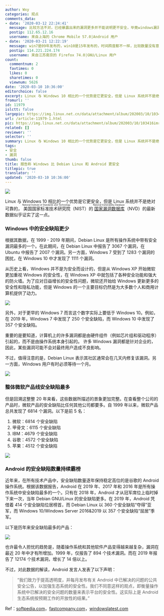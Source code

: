 ```yaml
---
author: Wxy
categories: 观点
comments_data:
- date: '2020-03-12 22:24:41'
  message: 比较方法不对，已经暴露出来的漏洞更多并不能说明更不安全，毕竟windows漏洞不能从源代码分析得到。
  postip: 112.65.12.16
  username: 来自上海的 Chrome Mobile 57.0|Android 用户
- date: '2020-03-21 12:22:19'
  message: win7是09年发布的，win10是15年发布的，时间跨度都不一样，比较数量没有意义
  postip: 114.221.224.174
  username: 来自江苏南京的 Firefox 74.0|GNU/Linux 用户
count:
  commentnum: 2
  favtimes: 0
  likes: 0
  sharetimes: 0
  viewnum: 5626
date: '2020-03-10 10:36:00'
editorchoice: false
excerpt: Linux 与 Windows 10 相比的一个优势是它更安全，但是 Linux 系统并不是绝对可靠的。
fromurl: ''
id: 11979
islctt: false
largepic: https://img.linux.net.cn/data/attachment/album/202003/10/103416imrxfmtrjmezrp6r.jpg
url: /article-11979-1.html
pic: https://img.linux.net.cn/data/attachment/album/202003/10/103416imrxfmtrjmezrp6r.jpg.thumb.jpg
related: []
reviewer: ''
selector: ''
summary: Linux 与 Windows 10 相比的一个优势是它更安全，但是 Linux 系统并不是绝对可靠的。
tags:
- 安全
- 漏洞
thumb: false
title: 报告称 Windows 比 Debian Linux 和 Android 更安全
titlepic: true
translator: ''
updated: '2020-03-10 10:36:00'
---
```


![](/data/attachment/album/202003/10/103416imrxfmtrjmezrp6r.jpg)


Linux 与 Windows 10 相比的一个优势是它更安全，但是 Linux 系统并不是绝对可靠的，<ruby> 美国国家标准技术研究院 <rp>  （ </rp> <rt>  National Institute of Standards and Technology </rt> <rp>  ） </rp></ruby>（NIST）的<ruby> <a href="https://nvd.nist.gov/">  国家漏洞数据库 </a> <rp>  （ </rp> <rt>  National Vulnerability Database </rt> <rp>  ） </rp></ruby>（NVD）的最新数据似乎证实了这一点。


### Windows 中的安全缺陷更少


根据其数据，在 1999 - 2019 年期间，Debian Linux 是所有操作系统中带有安全漏洞最多的一个。在此期间，在 Debian Linux 中报告了 3067 个漏洞，在 Ubuntu 中报告了 2007 个漏洞。另一方面，Windows 7 受到了 1283 个漏洞的困扰，在 Windows 10 中才发现了 1111 个漏洞。


从历史上看，Windows 并不是为安全而设计的，但是从 Windows XP 开始微软更加重视 Windows 的安全性，在 Windows XP 中就包括了各种安全功能和强大的防火墙。为了应对日益增长的安全性问题，微软还开始给 Windows 更新更多的安全性和隐私功能，但是 Windows 的一个主要目标仍然是为大多数个人和商用计算机提供了动力。


![](/data/attachment/album/202003/10/102307vvuc3cxwsddun77r.jpg)


另外，对于更早的 Windows 7 而言这个数字实际上要低于 Windows 10。例如，在 2019 年，Windows 7 中发现了 250 个安全缺陷，而 Windows 10 中发现了 357 个安全缺陷。


重要的是要知道，计算机上的许多漏洞都是由硬件组件（例如芯片组和驱动程序）引起的，而不是由操作系统本身引起的。 许多 Windows 漏洞都是针对企业的，因此，某些漏洞可能不会对最终用户造成不良影响。


不过，值得注意的是，Debian Linux 表示其社区通常会在几天内修复该漏洞。另一方面，Windows 用户有时必须等待一个月。


![](/data/attachment/album/202003/10/094211nx61ihw32iygsf41.jpg)


### 整体微软产品线安全缺陷最多


但是回溯这整整 20 年来看，这些数据所描述的景象更加完整。在查看整个公司的产品时，微软产品的安全缺陷比任何其他公司都要多。自 1999 年以来，微软产品总共发现了 6814 个漏洞。以下是前 5 名：


1. 微软：6814 个安全缺陷
2. 甲骨文：6115 个安全缺陷
3. IBM：4679 个安全缺陷
4. 谷歌：4572 个安全缺陷
5. 苹果：4512 个安全缺陷


![](/data/attachment/album/202003/10/101952dv8vooq2u7y3ota1.jpg)


### Android 的安全缺陷数量持续霸榜


近年来，在所有技术产品中，安全缺陷数量逐年保持稳定高位的是谷歌的 Android 操作系统。根据该数据报告，Android 在 2019 年、2017 年和 2016 年是所有操作系统中安全缺陷最多的一个。只有在 2018 年，Android 才从冠军席位上临时掉下来一次，当年 Debian GNU/Linux 的安全缺陷更多。在 2019 年，Android 凭借着 414 个安全缺陷位居榜首，而 Debian Linux 以 360 个安全缺陷“夺得”亚军，而 Windows 10/Windows Server 2016&2019 以 357 个安全缺陷“屈居”季军。


以下是历年来安全缺陷最多的产品：


![](/data/attachment/album/202003/10/102042qh3lrzk6lqxrhs1o.jpg)


也许最令人担忧的趋势是，随着操作系统和其他软件产品变得越来越复杂，漏洞在最近 20 年中才有所增加。1999 年，仅报告了 894 个技术漏洞。而在 2019 年报告了 12174 个技术漏洞，增长了 14 倍以上。


不过，对此数据的解读，Android 发言人发表了以下声明：



> 
> “我们致力于提高透明度，并每月发布有关 Android 中已解决的问题的公共安全公告，以加强生态系统的安全性。我们不同意这样的观点，即衡量操作系统中已解决的安全问题的数量来表示平台的安全性。这实际上是 Android 生态系统按预期工作的开放性的结果。”
> 
> 
> 


Ref：[softpedia.com](https://news.softpedia.com/news/debian-linux-was-the-most-vulnerable-operating-system-in-the-last-20-years-529387.shtml)，[fastcompany.com](https://www.fastcompany.com/90473597/android-had-the-most-vulnerabilities-of-any-os-in-2019-says-report)，[windowslatest.com](https://www.windowslatest.com/2020/03/09/windows-linux-android-vulnerabilities-report/)